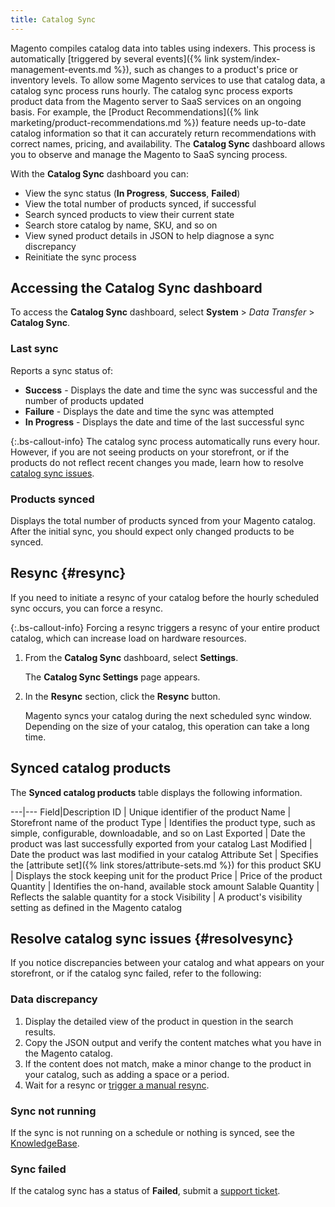 ```yaml
---
title: Catalog Sync
---
```


Magento compiles catalog data into tables using indexers. This process is automatically [triggered by several events]({% link system/index-management-events.md %}), such as changes to a product's price or inventory levels. To allow some Magento services to use that catalog data, a catalog sync process runs hourly. The catalog sync process exports product data from the Magento server to SaaS services on an ongoing basis. For example, the [Product Recommendations]({% link marketing/product-recommendations.md %}) feature needs up-to-date catalog information so that it can accurately return recommendations with correct names, pricing, and availability. The **Catalog Sync** dashboard allows you to observe and manage the Magento to SaaS syncing process.

With the **Catalog Sync** dashboard you can:

-  View the sync status (**In Progress**, **Success**, **Failed**)
-  View the total number of products synced, if successful
-  Search synced products to view their current state
-  Search store catalog by name, SKU, and so on
-  View syned product details in JSON to help diagnose a sync discrepancy
-  Reinitiate the sync process

## Accessing the Catalog Sync dashboard

To access the **Catalog Sync** dashboard, select **System** > _Data Transfer_ > **Catalog Sync**.

### Last sync

Reports a sync status of:

-  **Success** - Displays the date and time the sync was successful and the number of products updated
-  **Failure** - Displays the date and time the sync was attempted
-  **In Progress** - Displays the date and time of the last successful sync

{:.bs-callout-info}
The catalog sync process automatically runs every hour. However, if you are not seeing products on your storefront, or if the products do not reflect recent changes you made, learn how to resolve [catalog sync issues](#resolvesync).

### Products synced

Displays the total number of products synced from your Magento catalog. After the initial sync, you should expect only changed products to be synced.

## Resync {#resync}

If you need to initiate a resync of your catalog before the hourly scheduled sync occurs, you can force a resync.

   {:.bs-callout-info}
   Forcing a resync triggers a resync of your entire product catalog, which can increase load on hardware resources.

1. From the **Catalog Sync** dashboard, select **Settings**.

   The **Catalog Sync Settings** page appears.

1. In the **Resync** section, click the **Resync** button.

   Magento syncs your catalog during the next scheduled sync window. Depending on the size of your catalog, this operation can take a long time.

## Synced catalog products

The **Synced catalog products** table displays the following information.

---|---
Field|Description
ID | Unique identifier of the product
Name | Storefront name of the product
Type | Identifies the product type, such as simple, configurable, downloadable, and so on
Last Exported | Date the product was last successfully exported from your catalog
Last Modified | Date the product was last modified in your catalog
Attribute Set | Specifies the [attribute set]({% link stores/attribute-sets.md %}) for this product
SKU | Displays the stock keeping unit for the product
Price | Price of the product
Quantity | Identifies the on-hand, available stock amount
Salable Quantity | Reflects the salable quantity for a stock
Visibility | A product's visibility setting as defined in the Magento catalog

## Resolve catalog sync issues {#resolvesync}

If you notice discrepancies between your catalog and what appears on your storefront, or if the catalog sync failed, refer to the following:

### Data discrepancy

1. Display the detailed view of the product in question in the search results.
1. Copy the JSON output and verify the content matches what you have in the Magento catalog.
1. If the content does not match, make a minor change to the product in your catalog, such as adding a space or a period.
1. Wait for a resync or [trigger a manual resync](#resync).

### Sync not running

If the sync is not running on a schedule or nothing is synced, see the [KnowledgeBase](https://support.magento.com/hc/en-us/articles/360042224851).

### Sync failed

If the catalog sync has a status of **Failed**, submit a [support ticket](https://support.magento.com/hc/en-us/articles/360019088251).

